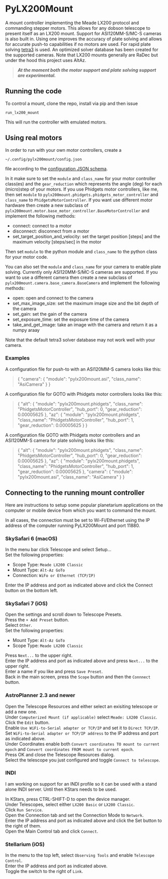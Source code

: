 # PyLX200Mount

A mount controller implementing the Meade LX200 protocol and commanding stepper motors.
This allows for any dobson telescope to present itself as an LX200 mount.
Support for ASI120MM-S/MC-S cameras is also built in.
Using one improves the accuracy of plate solving and allows for accurate push-to capabilities if no motors are used.
For rapid plate solving [tetra3](https://github.com/esa/tetra3) is used.
An optimized solver database has been created for the supported cameras.
Note that LX200 mounts generally are RaDec but under the hood this project uses AltAz.

> ***At the moment both the motor support and plate solving support are experimental.***

## Running the code

To control a mount, clone the repo, install via pip and then issue

```run_lx200_mount```

This will run the controller with emulated motors.

## Using real motors

In order to run with your own motor controllers, create a 

```~/.config/pylx200mount/config.json```

file according to the [configuration JSON schema](https://github.com/wvreeven/PyLX200Mount/blob/main/python/pylx200mount/controller/configuration_schema.json).

In it make sure to set the `module` and `class_name` for your motor controller class(es) and the `gear_reduction` which represents the angle (deg) for each (micro)step of your motors.
If you use Phidgets motor controllers, like me, then set `module` to `pylx200mount.phidgets.phidgets_motor_controller` and `class_name` to `PhidgetsMotorController`.
If you want use different motor hardware then create a new subclass of `pylx200mount.motor.base_motor_controller.BaseMotorController` and implement the following methods:

  * connect: connect to a motor
  * disconnect: disconnect from a motor
  * set_target_position_and_velocity: set the target position \[steps] and the maximum velocity \[steps/sec] in the motor

Then set `module` to the python module and `class_name` to the python class for your motor code.

You can also set the `module` and `class_name` for your camera to enable plate solving.
Currently only ASI120MM-S/MC-S cameras are supported.
If you want to use a different camera then create a new subclass of  `pylx200mount.camera.base_camera.BaseCamera` and implement the following methods:

  * open: open and connect to the camera
  * set_max_image_size: set the maximum image size and the bit depth of the camera
  * set_gain: set the gain of the camera
  * set_exposure_time: set the exposure time of the camera
  * take_and_get_image: take an image with the camera and return it as a numpy araay

Note that the default tetra3 solver database may not work well with your camera.

### Examples

A configuration file for push-to with an ASI120MM-S camera looks like this:

> {
>   "camera": {
>     "module": "pylx200mount.asi",
>     "class_name": "AsiCamera"
>   }
> }

A configuration file for GOTO with Phidgets motor controllers looks like this:

> {
>   "alt": {
>     "module": "pylx200mount.phidgets",
>     "class_name": "PhidgetsMotorController",
>     "hub_port": 0,
>     "gear_reduction": 0.00005625
>   },
>   "az": {
>     "module": "pylx200mount.phidgets",
>     "class_name": "PhidgetsMotorController",
>     "hub_port": 1,
>     "gear_reduction": 0.00005625
>   }
> }

A configuration file GOTO with Phidgets motor controllers and an ASI120MM-S camera for plate solving looks like this:

> {
>   "alt": {
>     "module": "pylx200mount.phidgets",
>     "class_name": "PhidgetsMotorController",
>     "hub_port": 0,
>     "gear_reduction": 0.00005625
>   },
>   "az": {
>     "module": "pylx200mount.phidgets",
>     "class_name": "PhidgetsMotorController",
>     "hub_port": 1,
>     "gear_reduction": 0.00005625
>   },
>   "camera": {
>     "module": "pylx200mount.asi",
>     "class_name": "AsiCamera"
>   }
> }

## Connecting to the running mount controller

Here are instructions to setup some popular planetarium applications on the computer or mobile device from which you want to command the mount.

In all cases, the connection must be set to Wi-Fi/Ethernet using the IP address of the computer running PyLX200Mount and port 11880.

### SkySafari 6 (macOS)

In the menu bar click Telescope and select Setup...  
Set the following properties:
  * Scope Type: `Meade LX200 Classic` 
  * Mount Type: `Alt-Az GoTo`
  * Connection: `WiFo or Ethernet (TCP/IP)`

Enter the IP address and port as indicated above and click the Connect button on the bottom left.

### SkySafari 7 (iOS)

Open the settings and scroll down to Telescope Presets.  
Press the `+ Add Preset` button.  
Select `Other`.  
Set the following properties:
  * Mount Type: `Alt-Az GoTo`
  * Scope Type: `Meade LX200 Classic`

Press `Next...` to the upper right.  
Enter the IP address and port as indicated above and press `Next...` to the upper right.  
Enter a name if you like and press `Save Preset`.  
Back in the main screen, press the `Scope` button and then the `Connnect` button.  

### AstroPlanner 2.3 and newer

Open the Telescope Resources and either select an exisiting telescope or add a new one.  
Under `Computerized Mount (if applicable)` select `Meade: LX200 Classic`.  
Click the `Edit` button.  
Enable `Use WiFi-to-Serial adapter or TCP/IP` and set it to `Direct TCP/IP`.  
Set `WiFi-to-Serial adapter or TCP/IP address` to the IP address and port as indicated above.  
Under Coordinates enable both `Convert coordinates TO mount to current epoch` and `Convert coordinates FROM mount to current epoch`.  
Press OK and close the Telescope Resources dialog.  
Select the telescope you just configured and toggle `Connect to telescope`.

### INDI

I am working on support for an INDI profile so it can be used with a stand alone INDI server.
Until then KStars needs to be used.

In KStars, press CTRL-SHIFT-D to open the device manager.  
Under Telescopes, select either `LX200 Basic` or `LX200 Classic`.  
Click `Run Service`.  
Open the Connection tab and set the Connection Mode to `Network`.  
Enter the IP address and port as indicated above and click the Set button to the right of them.  
Open the Main Control tab and click `Connect`.

### Stellarium (iOS)

In the menu to the top left, select `Observing Tools` and enable `Telescope Control`.  
Enter the IP address and port as indicated above.  
Toggle the switch to the right of `Link`.